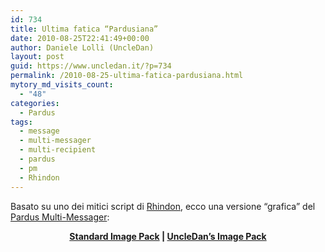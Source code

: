 ```yaml
---
id: 734
title: Ultima fatica “Pardusiana”
date: 2010-08-25T22:41:49+00:00
author: Daniele Lolli (UncleDan)
layout: post
guid: https://www.uncledan.it/?p=734
permalink: /2010-08-25-ultima-fatica-pardusiana.html
mytory_md_visits_count:
  - "48"
categories:
  - Pardus
tags:
  - message
  - multi-messager
  - multi-recipient
  - pardus
  - pm
  - Rhindon
---
```

Basato su uno dei mitici script di <a title="Rhindon's Pardus Webpage" href="http://pardus.tylerinternet.com/" target="_blank">Rhindon</a>, ecco una versione &#8220;grafica&#8221; del <a title="Rhindon's original Pardus Multi-Messager" href="http://pardus.tylerinternet.com/pardusMessages.html" target="_blank">Pardus Multi-Messager</a>:

<p style="text-align: center;">
  <strong><a title="Pardus Multi-Messager (Standard Image Pack)" href="https://www.uncledan.it/files/archive/Web/Pardus/PardusMultiMessager.php" target="_blank">Standard Image Pack</a> | <a title="Pardus Multi-Messager (UncleDan's Image Pack)" href="https://www.uncledan.it/files/archive/Web/Pardus/PardusMultiMessagerUncledanIP.php" target="_blank">UncleDan&#8217;s Image Pack</a></strong>
</p>